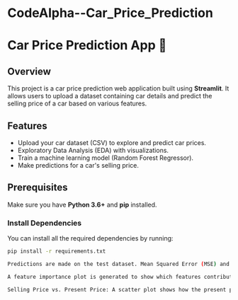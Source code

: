 # CodeAlpha--Car_Price_Prediction

# Car Price Prediction App 🚗

## Overview

This project is a car price prediction web application built using **Streamlit**. It allows users to upload a dataset containing car details and predict the selling price of a car based on various features.

## Features
- Upload your car dataset (CSV) to explore and predict car prices.
- Exploratory Data Analysis (EDA) with visualizations.
- Train a machine learning model (Random Forest Regressor).
- Make predictions for a car's selling price.

## Prerequisites

Make sure you have **Python 3.6+** and **pip** installed.

### Install Dependencies

You can install all the required dependencies by running:

```bash
pip install -r requirements.txt

Predictions are made on the test dataset. Mean Squared Error (MSE) and R² Score are calculated to assess the model’s prediction accuracy. Feature Importance:

A feature importance plot is generated to show which features contribute the most to predicting the selling price. Visualization:

Selling Price vs. Present Price: A scatter plot shows how the present price relates to the selling price. Car Age Distribution: A histogram visualizes the distribution of car ages in the dataset.
